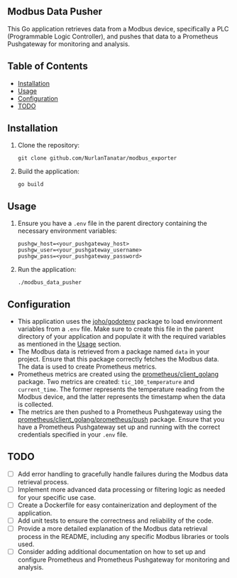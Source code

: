 ## Modbus Data Pusher

This Go application retrieves data from a Modbus device, specifically a PLC (Programmable Logic Controller), and pushes that data to a Prometheus Pushgateway for monitoring and analysis.

## Table of Contents

- [Installation](#installation)
- [Usage](#usage)
- [Configuration](#configuration)
- [TODO](#todo)

## Installation

1. Clone the repository:

   ```shell
   git clone github.com/NurlanTanatar/modbus_exporter
   ```
2. Build the application:

   ```shell
   go build
   ```

## Usage

1. Ensure you have a `.env` file in the parent directory containing the necessary environment variables:

   ```env
   pushgw_host=<your_pushgateway_host>
   pushgw_user=<your_pushgateway_username>
   pushgw_pass=<your_pushgateway_password>
   ```
2. Run the application:

   ```shell
   ./modbus_data_pusher
   ```

## Configuration

- This application uses the [joho/godotenv](https://github.com/joho/godotenv) package to load environment variables from a `.env` file. Make sure to create this file in the parent directory of your application and populate it with the required variables as mentioned in the [Usage](#usage) section.
- The Modbus data is retrieved from a package named `data` in your project. Ensure that this package correctly fetches the Modbus data. The data is used to create Prometheus metrics.
- Prometheus metrics are created using the [prometheus/client_golang](https://github.com/prometheus/client_golang) package. Two metrics are created: `tic_100_temperature` and `current_time`. The former represents the temperature reading from the Modbus device, and the latter represents the timestamp when the data is collected.
- The metrics are then pushed to a Prometheus Pushgateway using the [prometheus/client_golang/prometheus/push](https://github.com/prometheus/client_golang/tree/master/prometheus/push) package. Ensure that you have a Prometheus Pushgateway set up and running with the correct credentials specified in your `.env` file.

## TODO

- [ ] Add error handling to gracefully handle failures during the Modbus data retrieval process.
- [ ] Implement more advanced data processing or filtering logic as needed for your specific use case.
- [ ] Create a Dockerfile for easy containerization and deployment of the application.
- [ ] Add unit tests to ensure the correctness and reliability of the code.
- [ ] Provide a more detailed explanation of the Modbus data retrieval process in the README, including any specific Modbus libraries or tools used.
- [ ] Consider adding additional documentation on how to set up and configure Prometheus and Prometheus Pushgateway for monitoring and analysis.
